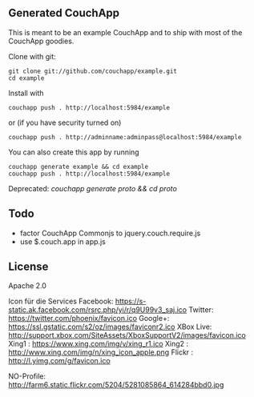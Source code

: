 ## Generated CouchApp

This is meant to be an example CouchApp and to ship with most of the CouchApp goodies.

Clone with git:

    git clone git://github.com/couchapp/example.git
    cd example

Install with 
    
    couchapp push . http://localhost:5984/example

or (if you have security turned on)

    couchapp push . http://adminname:adminpass@localhost:5984/example
  
You can also create this app by running

    couchapp generate example && cd example
    couchapp push . http://localhost:5984/example

Deprecated: *couchapp generate proto && cd proto*


## Todo

* factor CouchApp Commonjs to jquery.couch.require.js
* use $.couch.app in app.js

## License

Apache 2.0


Icon für die Services
Facebook: https://s-static.ak.facebook.com/rsrc.php/yi/r/q9U99v3_saj.ico
Twitter: https://twitter.com/phoenix/favicon.ico
Google+: https://ssl.gstatic.com/s2/oz/images/faviconr2.ico
XBox Live: http://support.xbox.com/SiteAssets/XboxSupportV2/images/favicon.ico
Xing1 : https://www.xing.com/img/v/xing_r1.ico
Xing2 : http://www.xing.com/img/n/xing_icon_apple.png
Flickr : http://l.yimg.com/g/favicon.ico 

NO-Profile: http://farm6.static.flickr.com/5204/5281085864_614284bbd0.jpg